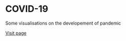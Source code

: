 # COVID-19
Some visualisations on the developement of pandemic

[Visit page](https://magali11.github.io/COVID-19/)
